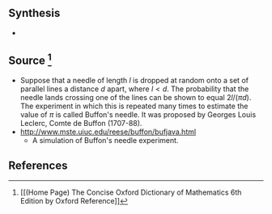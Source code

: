 ## Synthesis
- 
## Source [^1]
- Suppose that a needle of length $l$ is dropped at random onto a set of parallel lines a distance $d$ apart, where $l<d$. The probability that the needle lands crossing one of the lines can be shown to equal $2 l /(\pi d)$. The experiment in which this is repeated many times to estimate the value of $\pi$ is called Buffon's needle. It was proposed by Georges Louis Leclerc, Comte de Buffon (1707-88).
- http://www.mste.uiuc.edu/reese/buffon/bufjava.html
	- A simulation of Buffon's needle experiment. 
## References

[^1]: [[(Home Page) The Concise Oxford Dictionary of Mathematics 6th Edition by Oxford Reference]]